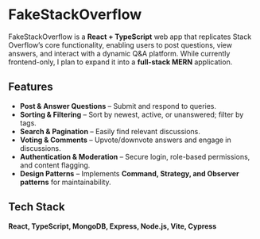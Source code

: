 # FakeStackOverflow  

FakeStackOverflow is a **React + TypeScript** web app that replicates Stack Overflow’s core functionality, enabling users to post questions, view answers, and interact with a dynamic Q&A platform. While currently frontend-only, I plan to expand it into a **full-stack MERN** application.  

## Features  
- **Post & Answer Questions** – Submit and respond to queries.  
- **Sorting & Filtering** – Sort by newest, active, or unanswered; filter by tags.  
- **Search & Pagination** – Easily find relevant discussions.  
- **Voting & Comments** – Upvote/downvote answers and engage in discussions.  
- **Authentication & Moderation** – Secure login, role-based permissions, and content flagging.  
- **Design Patterns** – Implements **Command, Strategy, and Observer patterns** for maintainability.  

## Tech Stack  
**React, TypeScript, MongoDB, Express, Node.js, Vite, Cypress**  
